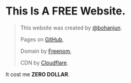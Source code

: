 # This Is A **FREE** Website.

> This website was created by [@bohanjun](https://github.com/bohanjun).
>
> Pages on [GitHub](https://github.com/),
>
> Domain by [Freenom](https://www.freenom.com/),
>
> CDN by [Cloudflare](https://www.cloudflare.com/).

It cost me **ZERO DOLLAR**.
